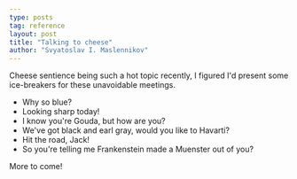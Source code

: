```yaml
---
type: posts
tag: reference
layout: post
title: "Talking to cheese"
author: "Svyatoslav I. Maslennikov"
---
```


Cheese sentience being such a hot topic recently, I figured I'd present some ice-breakers for these unavoidable meetings.

* Why so blue?
* Looking sharp today!
* I know you're Gouda, but how are you?
* We've got black and earl gray, would you like to Havarti?
* Hit the road, Jack!
* So you're telling me Frankenstein made a Muenster out of you?

More to come!

<!--
more cheeses to make fun of later
cheddar
brie
asiago
mozzarella
buratta
pepperjack
cotija
cottage
cream
feta
gorgonzola
gruyere
parmesan
ricotta
romano
string
-->
